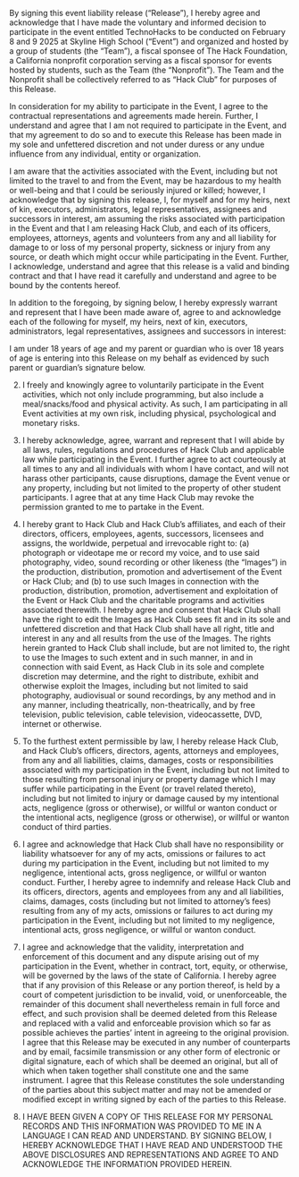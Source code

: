 By signing this event liability release (“Release”), I hereby agree and acknowledge that I have made the voluntary and informed decision to participate in the event entitled TechnoHacks to be conducted on February 8 and 9 2025 at
Skyline High School (“Event”) and organized and hosted by a group of students (the “Team”), a fiscal sponsee of The Hack Foundation, a California nonprofit corporation serving as a fiscal sponsor for events hosted by students, such as the Team (the “Nonprofit”). The Team and the Nonprofit shall be collectively referred to as “Hack Club” for purposes of this Release.

In consideration for my ability to participate in the Event, I agree to the contractual representations and agreements made herein. Further, I understand and agree that I am not required to participate in the Event, and that my agreement to do so and to execute this Release has been made in my sole and unfettered discretion and not under duress or any undue influence from any individual, entity or organization.

I am aware that the activities associated with the Event, including but not limited to the travel to and from the Event, may be hazardous to my health or well-being and that I could be seriously injured or killed; however, I acknowledge that by signing this release, I, for myself and for my heirs, next of kin, executors, administrators, legal representatives, assignees and successors in interest, am assuming the risks associated with participation in the Event and that I am releasing Hack Club, and each of its officers, employees, attorneys, agents and volunteers from any and all liability for damage to or loss of my personal property, sickness or injury from any source, or death which might occur while participating in the Event. Further, I acknowledge, understand and agree that this release is a valid and binding contract and that I have read it carefully and understand and agree to be bound by the contents hereof.

In addition to the foregoing, by signing below, I hereby expressly warrant and represent that I have been made aware of, agree to and acknowledge each of the following for myself, my heirs, next of kin, executors, administrators, legal representatives, assignees and successors in interest:

I am under 18 years of age and my parent or guardian who is over 18 years of age is entering into this Release on my behalf as evidenced by such parent or guardian’s signature below.

2.	I freely and knowingly agree to voluntarily participate in the Event activities, which not only include programming, but also include a meal/snacks/food and physical activity. As such, I am participating in all Event activities at my own risk, including physical, psychological and monetary risks.

3.	I hereby acknowledge, agree, warrant and represent that I will abide by all laws, rules, regulations and procedures of Hack Club and applicable law while participating in the Event. I further agree to act courteously at all times to any and all individuals with whom I have contact, and will not harass other participants, cause disruptions, damage the Event venue or any property, including but not limited to the property of other student participants. I agree that at any time Hack Club may revoke the permission granted to me to partake in the Event.

4.	I hereby grant to Hack Club and Hack Club’s affiliates, and each of their directors, officers, employees, agents, successors, licensees and assigns, the worldwide, perpetual and irrevocable right to: (a) photograph or videotape me or record my voice, and to use said photography, video, sound recording or other likeness (the “Images”) in the production, distribution, promotion and advertisement of the Event or Hack Club; and (b) to use such Images in connection with the production, distribution, promotion, advertisement and exploitation of the Event or Hack Club and the charitable programs and activities associated therewith. I hereby agree and consent that Hack Club shall have the right to edit the Images as Hack Club sees fit and in its sole and unfettered discretion and that Hack Club shall have all right, title and interest in any and all results from the use of the Images. The rights herein granted to Hack Club shall include, but are not limited to, the right to use the Images to such extent and in such manner, in and in connection with said Event, as Hack Club in its sole and complete discretion may determine, and the right to distribute, exhibit and otherwise exploit the Images, including but not limited to said photography, audiovisual or sound recordings, by any method and in any manner, including theatrically, non-theatrically, and by free television, public television, cable television, videocassette, DVD, internet or otherwise.

5.	To the furthest extent permissible by law, I hereby release Hack Club, and Hack Club’s officers, directors, agents, attorneys and employees, from any and all liabilities, claims, damages, costs or responsibilities associated with my participation in the Event, including but not limited to those resulting from personal injury or property damage which I may suffer while participating in the Event (or travel related thereto), including but not limited to injury or damage caused by my intentional acts, negligence (gross or otherwise), or willful or wanton conduct or the intentional acts, negligence (gross or otherwise), or willful or wanton conduct of third parties.

6.	I agree and acknowledge that Hack Club shall have no responsibility or liability whatsoever for any of my acts, omissions or failures to act during my participation in the Event, including but not limited to my negligence, intentional acts, gross negligence, or willful or wanton conduct. Further, I hereby agree to indemnify and release Hack Club and its officers, directors, agents and employees from any and all liabilities, claims, damages, costs (including but not limited to attorney’s fees) resulting from any of my acts, omissions or failures to act during my participation in the Event, including but not limited to my negligence, intentional acts, gross negligence, or willful or wanton conduct.

7.	I agree and acknowledge that the validity, interpretation and enforcement of this document and any dispute arising out of my participation in the Event, whether in contract, tort, equity, or otherwise, will be governed by the laws of the state of California. I hereby agree that if any provision of this Release or any portion thereof, is held by a court of competent jurisdiction to be invalid, void, or unenforceable, the remainder of this document shall nevertheless remain in full force and effect, and such provision shall be deemed deleted from this Release and replaced with a valid and enforceable provision which so far as possible achieves the parties’ intent in agreeing to the original provision. I agree that this Release may be executed in any number of counterparts and by email, facsimile transmission or any other form of electronic or digital signature, each of which shall be deemed an original, but all of which when taken together shall constitute one and the same instrument. I agree that this Release constitutes the sole understanding of the parties about this subject matter and may not be amended or modified except in writing signed by each of the parties to this Release.

8.	I HAVE BEEN GIVEN A COPY OF THIS RELEASE FOR MY PERSONAL RECORDS AND THIS INFORMATION WAS PROVIDED TO ME IN A LANGUAGE I CAN READ AND UNDERSTAND. BY SIGNING BELOW, I HEREBY ACKNOWLEDGE THAT I HAVE READ AND UNDERSTOOD THE ABOVE DISCLOSURES AND REPRESENTATIONS AND AGREE TO AND ACKNOWLEDGE THE INFORMATION PROVIDED HEREIN.
